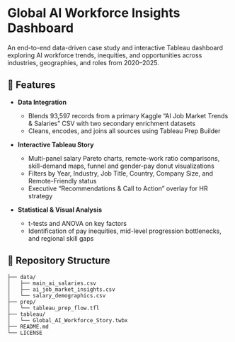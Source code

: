 # Global AI Workforce Insights Dashboard

An end-to-end data-driven case study and interactive Tableau dashboard exploring AI workforce trends, inequities, and opportunities across industries, geographies, and roles from 2020–2025.

## 🚀 Features

- **Data Integration**  
  - Blends 93,597 records from a primary Kaggle “AI Job Market Trends & Salaries” CSV with two secondary enrichment datasets  
  - Cleans, encodes, and joins all sources using Tableau Prep Builder

- **Interactive Tableau Story**  
  - Multi-panel salary Pareto charts, remote-work ratio comparisons, skill-demand maps, funnel and gender-pay donut visualizations  
  - Filters by Year, Industry, Job Title, Country, Company Size, and Remote-Friendly status  
  - Executive “Recommendations & Call to Action” overlay for HR strategy

- **Statistical & Visual Analysis**  
  - t-tests and ANOVA on key factors  
  - Identification of pay inequities, mid-level progression bottlenecks, and regional skill gaps  

## 📂 Repository Structure

```text
├── data/
│   ├── main_ai_salaries.csv
│   ├── ai_job_market_insights.csv
│   └── salary_demographics.csv
├── prep/
│   └── tableau_prep_flow.tfl
├── tableau/
│   └── Global_AI_Workforce_Story.twbx
├── README.md
└── LICENSE
